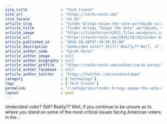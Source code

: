 ```yaml
---
site_title               : "Tech Crunch"
site_url                 : "https://techcrunch.com"
site_locale              : "en_US"
article_slug             : "tinder-brings-swipe-the-vote-worldwide-so-everyone-can-have-a-say-on-clinton-vs-trump"
article_title            : "Tinder brings “Swipe the Vote” worldwide, so everyone can have a say on Clinton vs Trump"
article_image            : "https://tctechcrunch2011.files.wordpress.com/2016/10/swipethevote_flow-1.jpg?w=764&h=400&crop=1"
article_url              : "https://techcrunch.com/2016/10/26/tinder-brings-swipe-to-vote-worldwide-so-everyone-can-have-a-say-on-clinton-vs-trump/"
article_published_at     : "2016-10-26T07:39:30-02:00"
article_description      : "Undecided voter? Still? Really?? Well, if you continue to be unsure as to where you stand on some of the most critical issues facing American voters in the..."
article_author_name      : "Sarah Perez"
article_author_image     : null
article_author_biography : null
article_author_profile   : "https://techcrunch.com/author/sarah-perez/"
article_author_facebook  : null
article_author_twitter   : "https://twitter.com/sarahintampa"
category                 : ['technology']
tags                     : ['Tech Crunch']
permalink                : "/:categories/tinder-brings-swipe-the-vote-worldwide-so-everyone-can-have-a-say-on-clinton-vs-trump/"
layout                   : post
---
```


Undecided voter? Still? Really?? Well, if you continue to be unsure as to where you stand on some of the most critical issues facing American voters in the...
